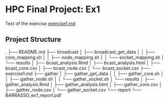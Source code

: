 # HPC Final Project: Ex1

Text of the exercise [exercise1.md](exercise1.md)


## Project Structure
.
├── README.md
├── broadcast
│   ├── broadcast_get_data
│   │   ├── core_mapping.sh
│   │   ├── node_mapping.sh
│   │   └── socket_mapping.sh
│   └── results
│       ├── bcast_analysis.Rmd
│       ├── bcast_analysis.html
│       ├── bcast_core.csv
│       ├── bcast_node.csv
│       └── bcast_socket.csv
├── exercise1.md
├── gather
│   ├── gather_get_data
│   │   ├── gather_core.sh
│   │   ├── gather_node.sh
│   │   └── gather_socket.sh
│   └── results
│       ├── gather_analysis.Rmd
│       ├── gather_analysis.html
│       ├── gather_core.csv
│       ├── gather_node.csv
│       └── gather_socket.csv
└── report
    └── BARRASSO_ex1_report.pdf



